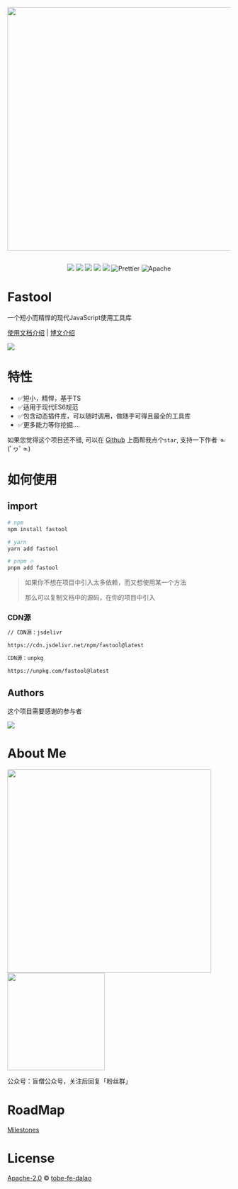 <p align="center" style="margin:30px 0;">
    <img width="550" height="auto" src="./examples/logo.svg" />
  
</p>
 
<p align="center">  
    <img src="https://img.shields.io/badge/npm-v0.0.1-brightgreen" />
    <img src="https://img.shields.io/badge/-Rollup-34495e?logo=rollup" />
    <img src="https://img.shields.io/badge/-TypeScript-blue?logo=typescript&logoColor=white" />
    <img src="https://img.shields.io/badge/-ESLint-4b32c3?logo=eslint&logoColor=white" />
    <img src="https://img.shields.io/badge/-pnpm-F69220?logo=pnpm&logoColor=white" />
    <img src="https://img.shields.io/badge/-Prettier-ef9421?logo=Prettier&logoColor=white" alt="Prettier">
    <img src="https://img.shields.io/badge/license-Apache-blue.svg" alt="Apache">   
    
<p>   



# Fastool
一个短小而精悍的现代JavaScript使用工具库

[使用文档介绍]()  |  [博文介绍]()  
 <p>
 <img src="./public/fastool.jpg"></img>
 </p>

# 特性

- ✅短小，精悍，基于TS
- ✅适用于现代ES6规范
- ✅包含动态插件库，可以随时调用，做随手可得且最全的工具库
- ✅更多能力等你挖掘....

如果您觉得这个项目还不错, 可以在 [Github](https://github.com/tobe-fe-dalao/fastool) 上面帮我点个`star`, 支持一下作者 ☜(ﾟヮﾟ☜)
# 如何使用

## import

```bash
# npm
npm install fastool

# yarn
yarn add fastool

# pnpm 🔥
pnpm add fastool
```

> 如果你不想在项目中引入太多依赖，而又想使用某一个方法
>
> 那么可以复制文档中的源码，在你的项目中引入

### CDN源
```bash
// CDN源：jsdelivr

https://cdn.jsdelivr.net/npm/fastool@latest

CDN源：unpkg

https://unpkg.com/fastool@latest
```

## **Authors**

这个项目需要感谢的参与者
<div align="left">
  <a href="https://github.com/tobe-fe-dalao/fastool/graphs/contributors">
  <img src="https://contrib.rocks/image?repo=tobe-fe-dalao/fastool" />
  </a>
</div>

# About Me  

<img width="460px" src="https://cdn.jsdelivr.net/gh/tobe-fe-dalao/picture/images/techblog/book-slogan.gif" />

 <img src="https://uufefile.uupt.com/eic/male/github/wechat.jpg" width="220" />  

 公众号：盲僧公众号，关注后回复「粉丝群」

# RoadMap
[Milestones](https://github.com/tobe-fe-dalao/femate/projects)  

# License
 [Apache-2.0](./LICENSE) © [tobe-fe-dalao](https://github.com/tobe-fe-dalao)

